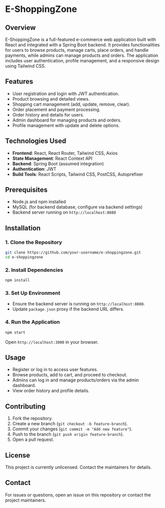 # E-ShoppingZone

## Overview
E-ShoppingZone is a full-featured e-commerce web application built with React and integrated with a Spring Boot backend. It provides functionalities for users to browse products, manage carts, place orders, and handle payments, while admins can manage products and orders. The application includes user authentication, profile management, and a responsive design using Tailwind CSS.

## Features
- User registration and login with JWT authentication.
- Product browsing and detailed views.
- Shopping cart management (add, update, remove, clear).
- Order placement and payment processing.
- Order history and details for users.
- Admin dashboard for managing products and orders.
- Profile management with update and delete options.

## Technologies Used
- **Frontend**: React, React Router, Tailwind CSS, Axios
- **State Management**: React Context API
- **Backend**: Spring Boot (assumed integration)
- **Authentication**: JWT
- **Build Tools**: React Scripts, Tailwind CSS, PostCSS, Autoprefixer

## Prerequisites
- Node.js and npm installed
- MySQL (for backend database, configure via backend settings)
- Backend server running on `http://localhost:8080`

## Installation

### 1. Clone the Repository
```bash
git clone https://github.com/your-username/e-shoppingzone.git
cd e-shoppingzone
```

### 2. Install Dependencies
```bash
npm install
```

### 3. Set Up Environment
- Ensure the backend server is running on `http://localhost:8080`.
- Update `package.json` proxy if the backend URL differs.

### 4. Run the Application
```bash
npm start
```
Open `http://localhost:3000` in your browser.

## Usage
- Register or log in to access user features.
- Browse products, add to cart, and proceed to checkout.
- Admins can log in and manage products/orders via the admin dashboard.
- View order history and profile details.

## Contributing
1. Fork the repository.
2. Create a new branch (`git checkout -b feature-branch`).
3. Commit your changes (`git commit -m "Add new feature"`).
4. Push to the branch (`git push origin feature-branch`).
5. Open a pull request.

## License
This project is currently unlicensed. Contact the maintainers for details.

## Contact
For issues or questions, open an issue on this repository or contact the project maintainers.